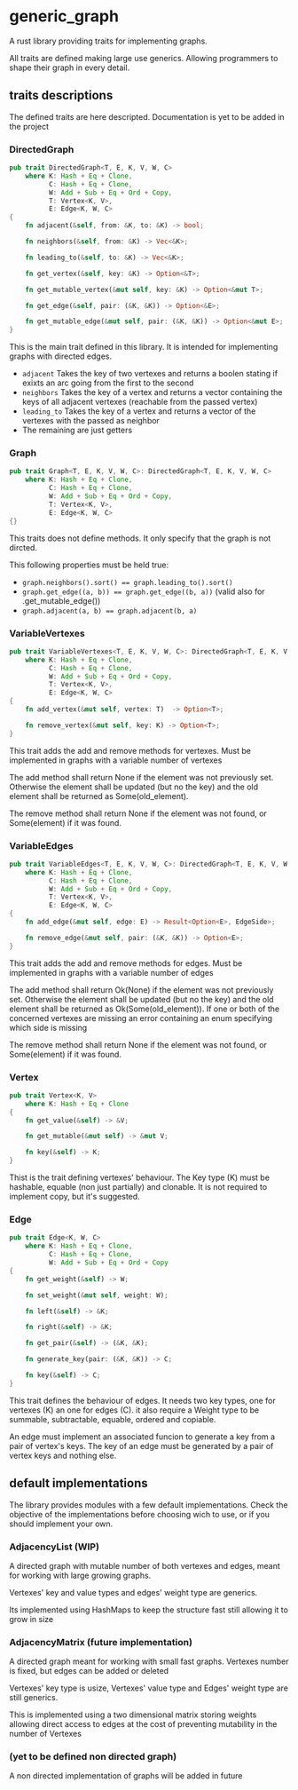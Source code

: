 # generic_graph

A rust library providing traits for implementing graphs.

All traits are defined making large use generics. Allowing programmers to shape their graph in every detail.

## traits descriptions

The defined traits are here descripted. Documentation is yet to be added in the project

### DirectedGraph

```rust
pub trait DirectedGraph<T, E, K, V, W, C>
    where K: Hash + Eq + Clone,
          C: Hash + Eq + Clone,
          W: Add + Sub + Eq + Ord + Copy,
          T: Vertex<K, V>,
          E: Edge<K, W, C>
{
    fn adjacent(&self, from: &K, to: &K) -> bool;

    fn neighbors(&self, from: &K) -> Vec<&K>;

    fn leading_to(&self, to: &K) -> Vec<&K>;

    fn get_vertex(&self, key: &K) -> Option<&T>;

    fn get_mutable_vertex(&mut self, key: &K) -> Option<&mut T>;

    fn get_edge(&self, pair: (&K, &K)) -> Option<&E>;

    fn get_mutable_edge(&mut self, pair: (&K, &K)) -> Option<&mut E>;
}
```

This is the main trait defined in this library. It is intended for implementing graphs with directed edges. 

* `adjacent` Takes the key of two vertexes and returns a boolen stating if exixts an arc going from the first to the second
* `neighbors` Takes the key of a vertex and returns a vector containing the keys of all adjacent vertexes (reachable from the passed vertex)
* `leading_to` Takes the key of a vertex and returns a vector of the vertexes with the passed as neighbor
* The remaining are just getters

### Graph

```rust
pub trait Graph<T, E, K, V, W, C>: DirectedGraph<T, E, K, V, W, C>
    where K: Hash + Eq + Clone,
          C: Hash + Eq + Clone,
          W: Add + Sub + Eq + Ord + Copy,
          T: Vertex<K, V>,
          E: Edge<K, W, C>
{}
```

This traits does not define methods. It only specify that the graph is not dircted.

This following properties must be held true:

* `graph.neighbors().sort() == graph.leading_to().sort()`
* `graph.get_edge((a, b)) == graph.get_edge((b, a))` (valid also for .get_mutable_edge())
* `graph.adjacent(a, b) == graph.adjacent(b, a)`

### VariableVertexes

```rust
pub trait VariableVertexes<T, E, K, V, W, C>: DirectedGraph<T, E, K, V, W, C>
    where K: Hash + Eq + Clone,
          C: Hash + Eq + Clone,
          W: Add + Sub + Eq + Ord + Copy,
          T: Vertex<K, V>,
          E: Edge<K, W, C>
{
    fn add_vertex(&mut self, vertex: T)  -> Option<T>;

    fn remove_vertex(&mut self, key: K) -> Option<T>;
}
```

This trait adds the add and remove methods for vertexes. Must be implemented in graphs with a variable number of vertexes

The add method shall return None if the element was not previously set. Otherwise the element shall be updated (but no the key) 
and the old element shall be returned as Some(old_element). 

The remove method shall return None if the element was not found, or Some(element) if it was found.

### VariableEdges

```rust
pub trait VariableEdges<T, E, K, V, W, C>: DirectedGraph<T, E, K, V, W, C>
    where K: Hash + Eq + Clone,
          C: Hash + Eq + Clone,
          W: Add + Sub + Eq + Ord + Copy,
          T: Vertex<K, V>,
          E: Edge<K, W, C>
{
    fn add_edge(&mut self, edge: E) -> Result<Option<E>, EdgeSide>;

    fn remove_edge(&mut self, pair: (&K, &K)) -> Option<E>;
}

```

This trait adds the add and remove methods for edges. Must be implemented in graphs with a variable number of edges

The add method shall return Ok(None) if the element was not previously set. Otherwise the element shall be updated (but no the key) 
and the old element shall be returned as Ok(Some(old_element)). If one or both of the concerned vertexes are missing an error
containing an enum specifying which side is missing

The remove method shall return None if the element was not found, or Some(element) if it was found.

### Vertex

```rust
pub trait Vertex<K, V>
    where K: Hash + Eq + Clone
{
    fn get_value(&self) -> &V;

    fn get_mutable(&mut self) -> &mut V;

    fn key(&self) -> K;
}
```

Thist is the trait defining vertexes' behaviour. The Key type (K) must be hashable, equable (non just partially) and clonable.
It is not required to implement copy, but it's suggested.

### Edge

```rust
pub trait Edge<K, W, C>
    where K: Hash + Eq + Clone,
          C: Hash + Eq + Clone,
          W: Add + Sub + Eq + Ord + Copy
{
    fn get_weight(&self) -> W;

    fn set_weight(&mut self, weight: W);

    fn left(&self) -> &K;

    fn right(&self) -> &K;

    fn get_pair(&self) -> (&K, &K);

    fn generate_key(pair: (&K, &K)) -> C;

    fn key(&self) -> C;
}
```

This trait defines the behaviour of edges. It needs two key types, one for vertexes (K) an one for edges (C). 
it also require a Weight type to be summable, subtractable, equable, ordered and copiable.

An edge must implement an associated funcion to generate a key from a pair of vertex's keys. 
The key of an edge must be generated by a pair of vertex keys and nothing else.

## default implementations

The library provides modules with a few default implementations. 
Check the objective of the implementations before choosing wich to use, or if you should implement your own.

### AdjacencyList (WIP)

A directed graph with mutable number of both vertexes and edges, meant for working with large growing graphs.

Vertexes' key and value types and edges' weight type are generics.

Its implemented using HashMaps to keep the structure fast still allowing it to grow in size

### AdjacencyMatrix (future implementation)

A directed graph meant for working with small fast graphs. Vertexes number is fixed, but edges can be added or deleted

Vertexes' key type is usize, Vertexes' value type and Edges' weight type are still generics.

This is implemented using a two dimensional matrix storing weights allowing direct access to edges 
at the cost of preventing mutability in the number of Vertexes

### (yet to be defined non directed graph)

A non directed implementation of graphs will be added in future
